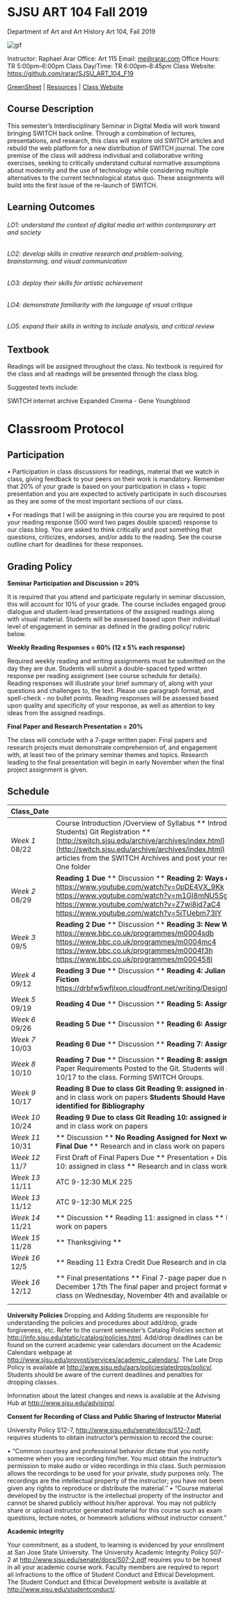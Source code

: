 **SJSU ART 104 Fall 2019**
======================
Department of Art and Art History
Art 104, Fall 2019

![gif](https://media.giphy.com/media/3xz2BXTRi2h8upl7dm/giphy.gif)

Instructor: Raphael Arar
Office: Art 115
Email: me@rarar.com
Office Hours: TR 5:00pm–6:00pm
Class Day/Time: TR 6:00pm–8:45pm
Class Website: https://github.com/rarar/SJSU_ART_104_F19

[GreenSheet](https://github.com/rarar/SJSU_ART_104_F19/blob/master/greensheet.md)
| [Resources](https://github.com/rarar/SJSU_ART_104_S18/blob/master/resources.md)
| [Class Website](https://github.com/rarar/SJSU_ART_104_F19)

Course Description
------------------
This semester’s Interdisciplinary Seminar in Digital Media will work toward bringing SWITCH back online. Through a combination of lectures, presentations, and research, this class will explore old SWITCH articles and rebuild the web platform for a new distribution of SWITCH journal. The core premise of the class will address individual and collaborative writing exercises, seeking to critically understand cultural normative assumptions about modernity and the use of technology while considering multiple alternatives to the current technological status quo. These assignments will build into the first issue of the re-launch of SWITCH.

Learning Outcomes
-----------------

###### LO1: understand the context of digital media art within contemporary art and society
###### LO2: develop skills in creative research and problem-solving, brainstorming, and visual communication 
###### LO3: deploy their skills for artistic achievement
###### LO4: demonstrate familiarity with the language of visual critique
###### LO5: expand their skills in writing to include analysis, and critical review

Textbook
--------

Readings will be assigned throughout the class. No textbook is required for the class and all readings will be presented through the class blog. 

Suggested texts include:

SWITCH internet archive
Expanded Cinema - Gene Youngblood

Classroom Protocol
==================

Participation
-------------

•	Participation in class discussions for readings, material that we watch in class, giving feedback to your peers on their work is mandatory. Remember that 20% of your grade is based on your participation in class + topic presentation and you are expected to actively participate in such discourses as they are some of the most important sections of our class.

•	For readings that I will be assigning in this course you are required to post your reading response (500 word two pages double spaced) response to our class blog. You are asked to think critically and post something that questions, criticizes, endorses, and/or adds to the reading. See the course outline chart for deadlines for these responses.

Grading Policy
--------------

**Seminar Participation and Discussion = 20%**

It is required that you attend and participate regularly in seminar discussion, this will account for 10% of your grade. The course includes engaged group dialogue and student-lead presentations of the assigned readings along with visual material. Students will be assessed based upon their individual level of engagement in seminar as defined in the grading policy/ rubric below. 

**Weekly Reading Responses = 60% (12 x 5% each response)**

Required weekly reading and writing assignments must be submitted on the day they are due. Students will submit a double-spaced typed written response per reading assignment (see course schedule for details). Reading responses will illustrate your brief summary of, along with your questions and challenges to, the text. Please use paragraph format, and spell-check - no bullet points. Reading responses will be assessed based upon quality and specificity of your response, as well as attention to key ideas from the assigned readings.

**Final Paper and Research Presentation = 20%** 

The class will conclude with a 7-page written paper. Final papers and research projects must demonstrate comprehension of, and engagement with, at least two of the primary seminar themes and topics. Research leading to the final presentation will begin in early November when the final project assignment is given.



Schedule
--------

| Class_Date          |                                                                                                                                                                        |
| ------------------- |----------------------------------------------------------------------------------------------------------------------------------------------------------------------|
| *Week 1* 08/22      | Course Introduction /Overview of Syllabus ** Introductions (Instructor-Students) Git Registration ** [http://switch.sjsu.edu/archive/archives/index.html](http://switch.sjsu.edu/archive/archives/index.html) Read one to three articles from the SWITCH Archives and post your response in the Reading One folder |
| *Week 2* 08/29     | **Reading 1 Due** ** Discussion ** **Reading 2: Ways of Seeing parts 1-4** https://www.youtube.com/watch?v=0pDE4VX_9Kk https://www.youtube.com/watch?v=m1GI8mNU5Sg https://www.youtube.com/watch?v=Z7wi8jd7aC4 https://www.youtube.com/watch?v=5jTUebm73IY |
| *Week 3* 09/5     | **Reading 2 Due** ** Discussion ** **Reading 3: New Ways of Seeing** https://www.bbc.co.uk/programmes/m0004sdb https://www.bbc.co.uk/programmes/m0004mc4 https://www.bbc.co.uk/programmes/m0004f3h https://www.bbc.co.uk/programmes/m000458l |
| *Week 4* 09/12      | **Reading 3 Due** ** Discussion ** **Reading 4: Julian Bleecker's Design Fiction** https://drbfw5wfjlxon.cloudfront.net/writing/DesignFiction_WebEdition.pdf |
| *Week 5* 09/19      | **Reading 4 Due** ** Discussion ** **Reading 5: Assigned in Class** ** |
| *Week 6* 09/26      | **Reading 5 Due** ** Discussion ** **Reading 6: Assigned in Class** ** |
| *Week 7* 10/03      | **Reading 6 Due** ** Discussion ** **Reading 7: Assigned in Class** ** |
| *Week 8* 10/10      | **Reading 7 Due** ** Discussion ** **Reading 8: assigned in class** ** Final Paper Requirements Posted to the Git. Students will present their ideas on 10/17 to the class. Forming SWITCH Groups.|
| *Week 9* 10/17      | **Reading 8 Due to class Git** **Reading 9: assigned in class** ** Research and in class work on papers **Students Should Have 8 to 10 sources identified for Bibliography** |
| *Week 10* 10/24     | **Reading 9 Due to class Git** **Reading 10: assigned in class** ** Research and in class work on papers |
| *Week 11* 10/31     | ** Discussion ** **No Reading Assigned for Next week: First Draft of Final Due** ** Research and in class work on papers |
| *Week 12* 11/7     | First Draft of Final Papers Due ** Presentation + Discussion ** Reading 10: assigned in class ** Research and in class work on papers **** |
| *Week 13* 11/11     | ATC 9-12:30 MLK 225 |
| *Week 13* 11/12     | ATC 9-12:30 MLK 225 |
| *Week 14* 11/21     | ** Discussion ** Reading 11: assigned in class ** Research and in class work on papers|
| *Week 15* 11/28     | ** Thanksgiving **|
| *Week 16* 12/5     | ** Reading 11 Extra Credit Due Research and in class work on papers **|
| *Week 16* 12/12     | ** Final presentations ** Final 7-page paper due no later than Sunday, December 17th The final paper and project format will be assigned in class on Wednesday, November 4th and available online in PDF format **|
|                  |  |

**University Policies**
Dropping and Adding
Students are responsible for understanding the policies and procedures about add/drop, grade forgiveness, etc.  Refer to the current semester’s Catalog Policies section at http://info.sjsu.edu/static/catalog/policies.html.  Add/drop deadlines can be found on the current academic year calendars document on the Academic Calendars webpage at http://www.sjsu.edu/provost/services/academic_calendars/.  The Late Drop Policy is available at http://www.sjsu.edu/aars/policieslatedrops/policy/. Students should be aware of the current deadlines and penalties for dropping classes. 

Information about the latest changes and news is available at the Advising Hub at http://www.sjsu.edu/advising/.

**Consent for Recording of Class and Public Sharing of Instructor Material**

University Policy S12-7, http://www.sjsu.edu/senate/docs/S12-7.pdf, requires students to obtain instructor’s permission to record the course:

•	“Common courtesy and professional behavior dictate that you notify someone when you are recording him/her. You must obtain the instructor’s permission to make audio or video recordings in this class. Such permission allows the recordings to be used for your private, study purposes only. The recordings are the intellectual property of the instructor; you have not been given any rights to reproduce or distribute the material.” 
•	“Course material developed by the instructor is the intellectual property of the instructor and cannot be shared publicly without his/her approval. You may not publicly share or upload instructor generated material for this course such as exam questions, lecture notes, or homework solutions without instructor consent.”

**Academic integrity**

Your commitment, as a student, to learning is evidenced by your enrollment at San Jose State University.  The University Academic Integrity Policy S07-2 at http://www.sjsu.edu/senate/docs/S07-2.pdf requires you to be honest in all your academic course work. Faculty members are required to report all infractions to the office of Student Conduct and Ethical Development. The Student Conduct and Ethical Development website is available at http://www.sjsu.edu/studentconduct/. 

